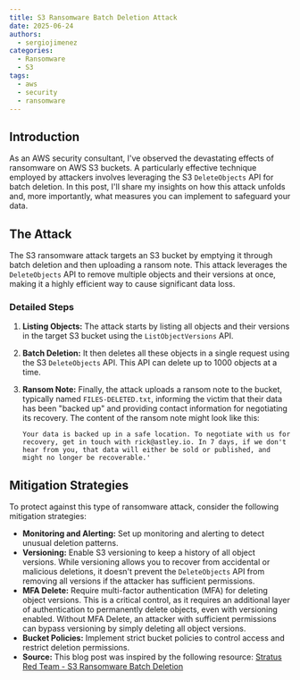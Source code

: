 ```yaml
---
title: S3 Ransomware Batch Deletion Attack
date: 2025-06-24
authors:
  - sergiojimenez
categories:
  - Ransomware
  - S3
tags:
  - aws
  - security
  - ransomware
---
```



## Introduction

As an AWS security consultant, I've observed the devastating effects of ransomware on AWS S3 buckets. A particularly effective technique employed by attackers involves leveraging the S3 `DeleteObjects` API for batch deletion. In this post, I'll share my insights on how this attack unfolds and, more importantly, what measures you can implement to safeguard your data.

<!-- more -->

## The Attack

The S3 ransomware attack targets an S3 bucket by emptying it through batch deletion and then uploading a ransom note. This attack leverages the `DeleteObjects` API to remove multiple objects and their versions at once, making it a highly efficient way to cause significant data loss.

### Detailed Steps

1.  **Listing Objects:** The attack starts by listing all objects and their versions in the target S3 bucket using the `ListObjectVersions` API.
2.  **Batch Deletion:** It then deletes all these objects in a single request using the S3 `DeleteObjects` API. This API can delete up to 1000 objects at a time.
3.  **Ransom Note:** Finally, the attack uploads a ransom note to the bucket, typically named `FILES-DELETED.txt`, informing the victim that their data has been "backed up" and providing contact information for negotiating its recovery. The content of the ransom note might look like this:

    ```text
    Your data is backed up in a safe location. To negotiate with us for recovery, get in touch with rick@astley.io. In 7 days, if we don't hear from you, that data will either be sold or published, and might no longer be recoverable.'
    ```

## Mitigation Strategies

To protect against this type of ransomware attack, consider the following mitigation strategies:

*   **Monitoring and Alerting:** Set up monitoring and alerting to detect unusual deletion patterns.
*   **Versioning:** Enable S3 versioning to keep a history of all object versions. While versioning allows you to recover from accidental or malicious deletions, it doesn't prevent the `DeleteObjects` API from removing all versions if the attacker has sufficient permissions.
*   **MFA Delete:** Require multi-factor authentication (MFA) for deleting object versions. This is a critical control, as it requires an additional layer of authentication to permanently delete objects, even with versioning enabled. Without MFA Delete, an attacker with sufficient permissions can bypass versioning by simply deleting all object versions.
*   **Bucket Policies:** Implement strict bucket policies to control access and restrict deletion permissions.
*   **Source:** This blog post was inspired by the following resource: [Stratus Red Team - S3 Ransomware Batch Deletion](https://stratus-red-team.cloud/attack-techniques/AWS/aws.impact.s3-ransomware-batch-deletion/)
